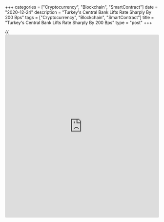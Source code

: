 +++
categories = ["Cryptocurrency", "Blockchain", "SmartContract"]
date = "2020-12-24"
description = "Turkey's Central Bank Lifts Rate Sharply By 200 Bps"
tags = ["Cryptocurrency", "Blockchain", "SmartContract"]
title = "Turkey's Central Bank Lifts Rate Sharply By 200 Bps"
type = "post"
+++

{{<iframe id="large-banner" src="https://www.bounty.group/#slide=21.0" width="100%" height="600" scrolling="no" style="border: 0px solid rgb(216, 221, 230); border-radius: 3px;">}}

Turkey's central bank resorted to another sharp rate hike on Thursday,
in a bid to bring inflation down from double-digits and maintain price
stability.

The Monetary Policy Committee of the Central Bank of the Republic of
Turkey governed by Naci Agbal decided to lift the key one-week repo rate
sharply to 17.00 percent from 15.00 percent.

The bank had raised the rate by 475 basis points at the first MPC
meeting of Agbal as governor in November.

Early November, President Recep Tayyip Erdogan replaced TCMB Governor
Murat Uysal with former finance minister Agbal after the Turkish lira
fell to a record low this year.

"In the forthcoming period, tightness of monetary [policy](https://www.fintechee.com/policy/) stance will be
decisively sustained until strong indicators point to a permanent fall
in inflation in line with the targets and to price stability, the bank
said in a statement.

The committee said domestic demand conditions, the exchange rate
effects, rising global food and other commodity prices and the weakness
in inflation expectations continue to affect the pricing behavior and
inflation outlook adversely.

In November, inflation rose to a 15-month high of 14.0 percent from 11.9
percent in October.

After taking into account the end-2021 forecast target, the MPC decided
to implement a strong monetary tightening, in order to eliminate risks
to the inflation outlook, contain inflation expectations and restore the
disinflation process as soon as possible.

Today's meeting will provide further reassurance to [investor](https://www.fintechee.com/tutorial-for-forex-trading/investor-mode/)s that the
shift to orthodoxy is here to stay, Jason Tuvey, an economist at Capital
Economics, said.

The CBRT has probably now done enough and the one-week repo rate is
expected to be kept at 17.00 percent for at least the next six months or
so, the economist added.

For comments and feedback [contact](https://www.playgroundfx.com/contact/): editorial@rtt[news](https://www.letsplayfx.com/blog/forex-news-website/).com

[Economic News][1]

 **What parts of the world are seeing the best (and worst) economic
performances lately? Click[here][2] to check out our [Econ Scorecard][2]
and find out! See up-to-the-moment [ranking](https://www.playgroundfx.com/blog/crypto-exchange-ranking/)s for the best and worst
performers in [GDP][2], [unemployment rate][3], [inflation][4] and much
more.**

   1. www.rtt[news](https://www.letsplayfx.com/blog/forex-news-website/).com/Content/EconomicNews.aspx
   2. www.rtt[news](https://www.letsplayfx.com/blog/forex-news-website/).com/economic-scorecard/world-rank/GDP/highest-performance.aspx
   3. www.rtt[news](https://www.letsplayfx.com/blog/forex-news-website/).com/economic-scorecard/world-rank/unemployment-rate/lowest-performance.aspx
   4. www.rtt[news](https://www.letsplayfx.com/blog/forex-news-website/).com/economic-scorecard/world-rank/CPI/highest-performance.aspx